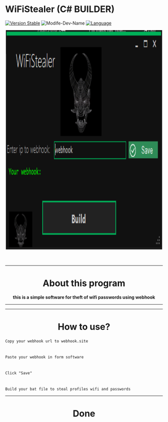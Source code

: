 # WiFiStealer (C# BUILDER)
[![Version Stable](https://img.shields.io/badge/os-windows-brightgreen)](https://github.com/K3rnel-Dev/WiFiStealer)
![Modife-Dev-Name](https://img.shields.io/badge/ModifyRepoDev-K3rnel-yellow)
[![Language](https://img.shields.io/badge/Language-C#-e4181c.svg?labelColor=000000)](https://github.com/K3rnel-dev/)
<div align="center">
<img src="https://github.com/K3rnel-Dev/WiFiStealer/blob/main/screens/screen.png" width='500px' height='700px' alt="StealerBuilderWifi">
<br><br>
<img src="https://readme-typing-svg.demolab.com?font=Fira+Code&size=30&pause=320&width=500&lines=WiFi+Stealer;Simply+BuilderStealer;Steal+Profiles+WiFi" alt="">
<hr>
<h1>About this program</h1>
<strong>this is a simple software for theft of wifi passwords using webhook</strong>


---

---

<strong><h1>How to use?</h1></strong>
</div>
<code>Copy your webhook url to webhook.site
<br>
Paste your webhook in form software
<br>
Click "Save"
<br>
Build your bat file to steal profiles wifi and passwords</code>

---

<h1 align="center">Done</h1>

